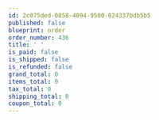 ```yaml
---
id: 2c075ded-0858-4094-9500-024337bdb5b5
published: false
blueprint: order
order_number: 436
title: ' '
is_paid: false
is_shipped: false
is_refunded: false
grand_total: 0
items_total: 0
tax_total: 0
shipping_total: 0
coupon_total: 0
---
```

